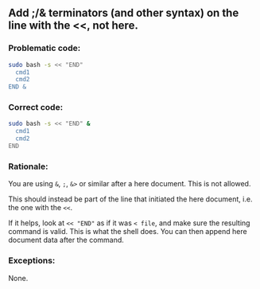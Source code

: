 ## Add ;/& terminators (and other syntax) on the line with the <<, not here.

### Problematic code:

```sh
sudo bash -s << "END"
  cmd1
  cmd2
END &

```

### Correct code:

```sh
sudo bash -s << "END" &
  cmd1
  cmd2
END
```
### Rationale:

You are using `&`, `;`, `&>` or similar after a here document. This is not allowed.

This should instead be part of the line that initiated the here document, i.e. the one with the `<<`. 

If it helps, look at `<< "END"` as if it was `< file`, and make sure the resulting command is valid. This is what the shell does. You can then append here document data after the command.

### Exceptions:

None.